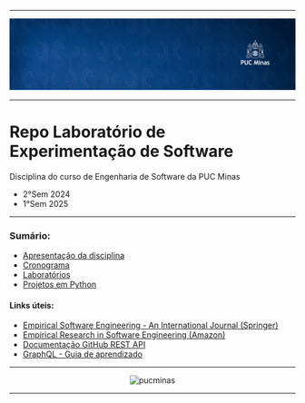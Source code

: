 -----

<img alt="pucminas" src="https://github.com/joaopauloaramuni/joaopauloaramuni/blob/main/img/FUNDOCOREUCAPA.jpg?raw=true"/>

-----

# Repo Laboratório de Experimentação de Software

Disciplina do curso de Engenharia de Software da PUC Minas

- 2°Sem 2024
- 1°Sem 2025

-----

### Sumário:
- [Apresentação da disciplina](https://github.com/joaopauloaramuni/laboratorio-de-experimentacao-de-software/tree/main/PDF)
- [Cronograma](https://github.com/joaopauloaramuni/laboratorio-de-experimentacao-de-software/tree/main/CRONOGRAMA)
- [Laboratórios](https://github.com/joaopauloaramuni/laboratorio-de-experimentacao-de-software/tree/main/LABORATO%CC%81RIOS)
- [Projetos em Python](https://github.com/joaopauloaramuni/laboratorio-de-experimentacao-de-software/tree/main/PROJETOS)

#### Links úteis:
- [Empirical Software Engineering - An International Journal (Springer)](https://link.springer.com/journal/10664)
- [Empirical Research in Software Engineering (Amazon)](https://www.amazon.com/Empirical-Research-Software-Engineering-Applications/dp/1498719724)
- [Documentação GitHub REST API](https://docs.github.com/pt/rest)
- [GraphQL - Guia de aprendizado](https://graphql.org/learn/)

-----

<div align="center">
  <img width="70%" alt="pucminas" src="https://github.com/joaopauloaramuni/joaopauloaramuni/blob/main/img/engsoft.png?raw=true"/>
</div>

-----
